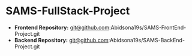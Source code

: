 # SAMS-FullStack-Project

 - **Frontend Repository:** git@github.com:Abidsona19s/SAMS-FrontEnd-Project.git
 - **Backend Repository:**  git@github.com:Abidsona19s/SAMS-BackEnd-Project.git
